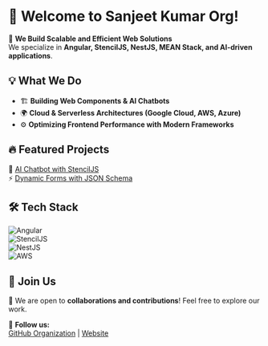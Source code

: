 # 👋 Welcome to Sanjeet Kumar  Org!

🚀 **We Build Scalable and Efficient Web Solutions**  
We specialize in **Angular, StencilJS, NestJS, MEAN Stack, and AI-driven applications**.  

## 💡 What We Do  
- 🏗 **Building Web Components & AI Chatbots**  
- 🌍 **Cloud & Serverless Architectures (Google Cloud, AWS, Azure)**  
- ⚙️ **Optimizing Frontend Performance with Modern Frameworks**  

## 🔥 Featured Projects  
🚀 [AI Chatbot with StencilJS](https://www.npmjs.com/package/stenciljs-components)  
⚡ [Dynamic Forms with JSON Schema](https://www.npmjs.com/package/stenciljs-components)  

## 🛠 Tech Stack  
![Angular](https://img.shields.io/badge/Angular-DD0031?style=for-the-badge&logo=angular&logoColor=white)  
![StencilJS](https://img.shields.io/badge/StencilJS-FFCA28?style=for-the-badge&logo=webcomponentsdotorg&logoColor=black)  
![NestJS](https://img.shields.io/badge/NestJS-E0234E?style=for-the-badge&logo=nestjs&logoColor=white)  
![AWS](https://img.shields.io/badge/AWS-232F3E?style=for-the-badge&logo=amazon-aws&logoColor=white)

## 🤝 Join Us  
📢 We are open to **collaborations and contributions**! Feel free to explore our work.  

🔗 **Follow us:**  
[GitHub Organization](https://github.com/sanjeetkumaritoutlook) | [Website](https://sanjeetkumarit.netlify.app/)
